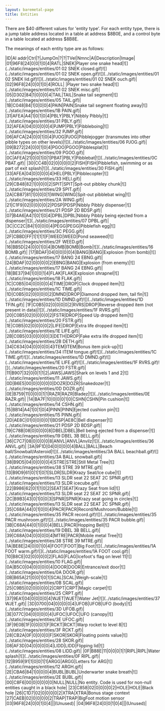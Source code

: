 ```yaml
---
layout: baremetal-page
title: Entities
---
```


There are $40 different values for 'entity type'. For each entity type, there is a jump table address located in a table at address $8B0E, and a control byte in a table located at address $8B8E.

The meanings of each entity type are as follows:

|ID|AI addr|Ctrl|?|JumpOn|?|?|TVel|Nmnc|AI|Description|Image|
|01|96F8|24|0|0|1|0|4|RATL|SNEK|Player one snake head|![](../static/images/entities/01 02 SNEK closed.gif)![](../static/images/entities/01 02 SNEK open.gif)![](../static/images/entities/01 02 SNEK lid.gif)![](../static/images/entities/01 02 SNEK ouch.gif)|
|02|96F8|24|0|0|1|0|4|ROLL|    |Player two snake head|![](../static/images/entities/01 02 SNEK misc.gif)|
|05|D302|84|1|0|0|0|4|TAIL|TAIL|Snake tail segment|![](../static/images/entities/05 TAIL.gif)|
|1B|C048|84|1|0|0|0|4|PAIN|PAIN|Snake tail segment floating away|![](../static/images/entities/1B PAIN.gif)|
|31|AFEA|A4|1|0|1|0|4|PBLY|PBLY|Nibbly Pibbly|![](../static/images/entities/31 PBLY.gif)|
|32|AFEA|04|0|0|0|0|4|PJMP|PBLY|Pibbleboing|![](../static/images/entities/32 PJMP.gif)|
|06|AFCA|24|0|0|1|0|4|PJOG|PJOG|Pibblejogger (transmutes into other pibble types on other levels)|![](../static/images/entities/06 PJOG.gif)|
|09|B272|24|0|0|1|0|4|PGOO|PGOO|Pibblesplat|![](../static/images/entities/09 PGOO.gif)|
|0C|AFEA|21|0|0|1|0|1|PBAT|PBLY|Pibblebat|![](../static/images/entities/0C PBAT.gif)|
|30|CC4B|02|0|0|0|0|2|FISH|FISH|Pibblefish, swimming or as part of exit splash|![](../static/images/entities/30 FISH.gif)|
|33|AFEA|04|0|0|0|0|4|HELI|PBLY|Pibblecopter|![](../static/images/entities/33 HELI.gif)|
|29|CB48|82|1|0|0|0|2|SPIT|SPIT|Spit-out pibbley chunk|![](../static/images/entities/29 SPIT.gif)|
|2A|CB87|81|1|0|0|0|1|WING|WING|Spit-out pibblebat wing|![](../static/images/entities/2A WING.gif)|
|21|C1F9|02|0|0|0|0|2|PDSP|PDSP|Nibbly Pibbly dispenser|![](../static/images/entities/21 PDSP 2D BDSP.gif)|
|07|B4A6|A4|1|0|1|0|4|DPBL|DPBL|Nibbly Pibbly being ejected from a dispenser|![](../static/images/entities/07 DPBL.gif)|
|3C|CC2C|84|1|0|0|0|4|PEGG|PEGG|Pibblefish egg|![](../static/images/entities/3C PEGG.gif)|
|2F|CBBD|FF|1|1|1|1|F|WEED|WEED|Pond seaweed|![](../static/images/entities/2F WEED.gif)|
|16|BB5D|24|0|0|1|0|4|BOMB|BOMB|Bomb|![](../static/images/entities/16 BOMB.gif)|
|17|BDAF|04|0|0|0|0|4|BANG|BANG|Explosion (from bomb)|![](../static/images/entities/17 BANG 24 EBNG.gif)|
|24|BDAF|02|0|0|0|0|2|EBNG|BANG|Explosion (from enemy)|![](../static/images/entities/17 BANG 24 EBNG.gif)|
|18|BE37|94|1|0|0|1|4|FLAK|FLAK|Explosion shrapnel|![](../static/images/entities/18 FLAK.gif)|
|1C|C0B5|04|0|0|0|0|4|TIME|DROP|Clock dropped item|![](../static/images/entities/1C TIME.gif)|
|1D|C0B5|02|0|0|0|0|2|DMND|DROP|Diamond dropped item, tail fin|![](../static/images/entities/1D DMND.gif)![](../static/images/entities/1D TFIN.gif)|
|1F|C0B5|02|0|0|0|0|2|RVRS|DROP|Reverse dropped item (not present in data)|![](../static/images/entities/1F RVRS.gif)|
|20|C0B5|02|0|0|0|0|2|FSTR|DROP|Speed Up dropped item|![](../static/images/entities/20 FSTR.gif)|
|1E|C0B5|02|0|0|0|0|2|LIFE|DROP|Extra life dropped item|![](../static/images/entities/1E LIFE.gif)|
|2B|C0B5|03|0|0|0|0|3|DETH|DROP|Fake extra life dropped item|![](../static/images/entities/2B DETH.gif)|
|34|C634|04|0|0|0|0|4|ITEM|ITEM|Bonus item pick-up|![](../static/images/entities/34 ITEM tongue.gif)![](../static/images/entities/1C TIME.gif)![](../static/images/entities/1D DMND.gif)![](../static/images/entities/1E LIFE.gif)![](../static/images/entities/1F RVRS.gif)![](../static/images/entities/20 FSTR.gif)|
|11|B907|32|0|0|1|1|2|JAWS|JAWS|Shark on levels 1 and 2|![](../static/images/entities/11 JAWS.gif)|
|0D|B6E5|00|0|0|0|0|0|DOZR|DOZR|Snakedozer|![](../static/images/entities/0D DOZR.gif)|
|0E|B759|11|0|0|0|1|1|RAZR|RAZR|Bladez|![](../static/images/entities/0E RAZR.gif)|
|14|BA7F|10|0|0|0|1|0|CSHN|CSHN|Pin cushion|![](../static/images/entities/14 CSHN.gif)|
|15|BB14|A4|1|0|1|0|4|PINN|PINN|Ejected cushion pin|![](../static/images/entities/15 PINN.gif)|
|2D|AE8C|01|0|0|0|0|1|BDSP|AE8C|Bell dispenser|![](../static/images/entities/21 PDSP 2D BDSP.gif)|
|19|C78B|08|0|0|0|0|8|DBEL|DBEL|Bell being ejected from a dispenser|![](../static/images/entities/19 DBEL 3B BELL.gif)|
|36|C7C7|08|0|0|0|0|8|ANVL|ANVL|Anvilz|![](../static/images/entities/36 ANVL.gif)|
|3A|9F1D|04|0|0|0|0|4|BALL|BALL|Beach ball/Snowball/Asteroid|![](../static/images/entities/3A BALL beachball.gif)![](../static/images/entities/3A BALL snowball.gif)|
|38|B9D5|04|0|0|0|0|4|STRE|STRE|Still Metal Tree|![](../static/images/entities/38 STRE 39 MTRE.gif)|
|13|B9D9|61|0|1|1|0|1|SLDR|SLDR|Krazy Seat/Ice cube|![](../static/images/entities/13 SLDR seat 22 SEAT 2C SPNR.gif)![](../static/images/entities/13 SLDR icecube.gif)|
|22|B986|62|0|1|1|0|2|SEAT|SEAT|Krazy Seat from lid|![](../static/images/entities/13 SLDR seat 22 SEAT 2C SPNR.gif)|
|2C|B9B3|43|0|1|0|0|3|SPNR|SPNR|Krazy seat going in circles|![](../static/images/entities/13 SLDR seat 22 SEAT 2C SPNR.gif)|
|35|C68A|44|0|1|0|0|4|PACR|PACR|Record/Mushroom/Bubble|![](../static/images/entities/35 PACR record.gif)![](../static/images/entities/35 PACR mushroom.gif)![](../static/images/entities/35 PACR bubble.gif)|
|3B|C68A|44|0|1|0|0|4|BELL|PACR|Hopping Bell|![](../static/images/entities/19 DBEL 3B BELL.gif)|
|39|C68A|04|0|0|0|0|4|MTRE|PACR|Mobile metal Tree|![](../static/images/entities/38 STRE 39 MTRE.gif)|
|1A|BE8E|24|0|0|1|0|4|FOOT|FOOT|Big Foot|![](../static/images/entities/1A FOOT warm.gif)![](../static/images/entities/1A FOOT cool.gif)|
|10|B8CE|02|0|0|0|0|2|FLAG|FLAG|Icefoot's flag on level 11|![](../static/images/entities/10 FLAG.gif)|
|0A|B5C0|04|0|0|0|0|4|DOOR|DOOR|Entrance/exit door|![](../static/images/entities/0A DOOR.gif)|
|0B|B65A|21|0|0|1|0|1|SCAL|SCAL|Weigh-scale|![](../static/images/entities/0B SCAL.gif)|
|25|C9B5|02|0|0|0|0|2|CRPT|CRPT|Magic carpet|![](../static/images/entities/25 CRPT.gif)|
|37|9EA1|04|0|0|0|0|4|WJET|WJET|Water Jet|![](../static/images/entities/37 WJET.gif)|
|3D|0700|04|0|0|0|0|4|UFOB|UFOB|UFO (body)|![](../static/images/entities/3D UFOB.gif)|
|3E|077C|04|0|0|0|0|4|UFOC|UFOC|UFO (canopy|![](../static/images/entities/3E UFOC.gif)|
|3F|9E0B|1F|0|0|0|1|F|RCKT|RCKT|Warp rocket to level 8|![](../static/images/entities/3F RCKT.gif)|
|28|CB2A|0F|0|0|0|0|F|SKOR|SKOR|Floating points value|![](../static/images/entities/28 SKOR.gif)|
|08|AF3D|04|0|0|0|0|4|LIDD|LIDD|Flipping lid|![](../static/images/entities/08 LIDD.gif)|
|0F|B88E|11|0|0|0|1|1|RIPL|RIPL|Water splash|![](../static/images/entities/0F RIPL.gif)|
|12|B959|91|1|0|0|1|1|ARGG|ARGG|Letters for ARG|![](../static/images/entities/12 ARGH.gif)|
|2E|CBA6|84|1|0|0|0|4|BUBL|BUBL|Underwarter snake breath|![](../static/images/entities/2E BUBL.gif)|
|00|C8F6|00|0|0|0|0|0|NULL|NULL|No entity. Code is used for non-null entities caught in a black hole|
|23|C858|02|0|0|0|0|2|HOLE|HOLE|Black hole
|26|C1D7|02|0|0|0|0|2|XTRA|XTRA|Bonus stage context
|27|CAEB|02|0|0|0|0|2|TRAP|TRAP|BigFoot motion sensor
|03|96F8|24|0|0|1|0|4|||(Unused)|
|04|96F8|24|0|0|1|0|4|||(Unused)|